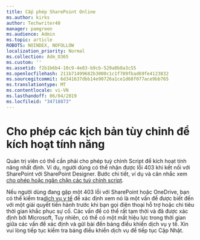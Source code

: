 ```yaml
---
title: Cấp phép SharePoint Online
ms.author: kirks
author: Techwriter40
manager: pamgreen
ms.audience: Admin
ms.topic: article
ROBOTS: NOINDEX, NOFOLLOW
localization_priority: Normal
ms.collection: Adm_O365
ms.custom: ''
ms.assetid: f2b1b6b4-10c9-4e83-b9cb-529a0b8a3c55
ms.openlocfilehash: 211b71499682b3000c1c1f789fbad69fe4123832
ms.sourcegitcommit: 6d341637dbb14e90726a1ce1d68f077ace9bb765
ms.translationtype: MT
ms.contentlocale: vi-VN
ms.lasthandoff: 06/04/2019
ms.locfileid: "34718873"
---
```

# <a name="allow-custom-script-to-enable-features"></a>Cho phép các kịch bản tùy chỉnh để kích hoạt tính năng

Quản trị viên có thể cần phải cho phép tuỳ chỉnh Script để kích hoạt tính năng nhất định. Ví dụ, người dùng có thể nhận được lỗi 403 khi kết nối với SharePoint với SharePoint Designer. Bước chi tiết, ví dụ và cân nhắc xem [cho phép hoặc ngăn chặn các tuỳ chỉnh script](https://docs.microsoft.com/en-us/sharepoint/allow-or-prevent-custom-script).

Nếu người dùng đang gặp một 403 lỗi với SharePoint hoặc OneDrive, bạn có thể kiểm tra[dịch vụ y tế](https://admin.microsoft.com/AdminPortal/Home#/servicehealth) để xác định xem nó là một vấn đề được biết đến với một giải quyết tiến hành trước khi bạn gọi điện thoại hỗ trợ hoặc chi tiêu thời gian khắc phục sự cố. Các vấn đề có thể rất tạm thời và đã được xác định bởi Microsoft, Tuy nhiên, có thể có một mất hiệu lực trong thời gian giữa các vấn đề xác định và gửi bài đến bảng điều khiển dịch vụ y tế. Xin vui lòng tiếp tục kiểm tra bảng điều khiển dịch vụ để tiếp tục Cập Nhật.

